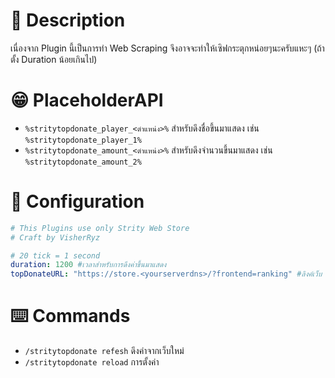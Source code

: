 # 📌 Description
เนื่องจาก Plugin นี้เป็นการทำ Web Scraping จึงอาจจะทำให้เซิฟกระตุกหน่อยๆนะครับแหะๆ (ถ้าตั้ง Duration น้อยเกินไป)


# 😁 PlaceholderAPI
- `%stritytopdonate_player_<ตำแหน่ง>%` สำหรับดึงชื่อขึ้นมาแสดง เช่น `%stritytopdonate_player_1%`
- `%stritytopdonate_amount_<ตำแหน่ง>%` สำหรับดึงจำนวนขึ้นมาแสดง เช่น `%stritytopdonate_amount_2%`


# 📝 Configuration
```yml
# This Plugins use only Strity Web Store
# Craft by VisherRyz

# 20 tick = 1 second
duration: 1200 #เวลาสำหรับการดึงค่าขึ้นมาแสดง
topDonateURL: "https://store.<yourserverdns>/?frontend=ranking" #ลิงค์เว็บ
```

# ⌨️ Commands
- `/stritytopdonate refesh` ดึงค่าจากเว็บใหม่
- `/stritytopdonate reload` การตั้งค่า

